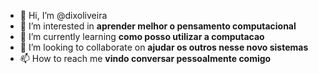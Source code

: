 - 👋 Hi, I’m @dixoliveira
- 👀 I’m interested in **aprender melhor o pensamento computacional**
- 🌱 I’m currently learning **como posso utilizar a computacao**
- 💞️ I’m looking to collaborate on **ajudar os outros nesse novo sistemas**
- 📫 How to reach me **vindo conversar pessoalmente comigo**

<!---
dixoliveira/dixoliveira is a ✨ special ✨ repository because its `README.md` (this file) appears on your GitHub profile.
You can click the Preview link to take a look at your changes.
--->
